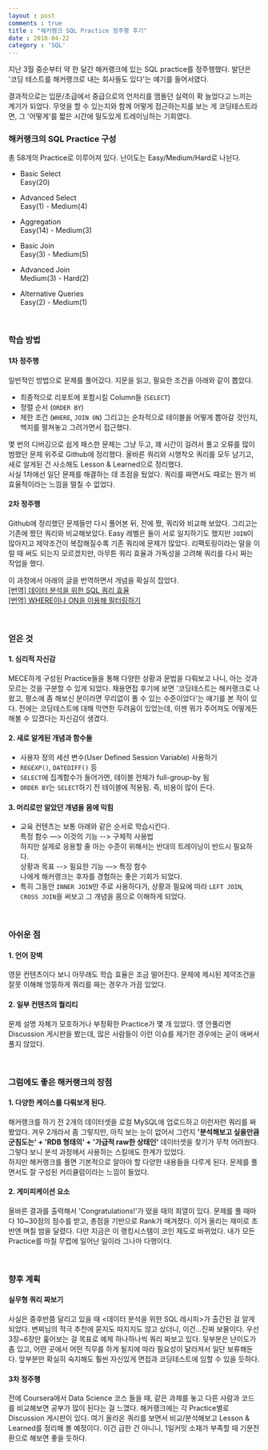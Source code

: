 ```yaml
---
layout : post
comments : true
title : "해커랭크 SQL Practice 정주행 후기"
date : 2018-04-22
category : 'SQL'
---
```


지난 3월 중순부터 약 한 달간 해커랭크에 있는 SQL practice를 정주행했다. 발단은 '코딩 테스트를 해커랭크로 내는 회사들도 있다'는 얘기를 들어서였다.

결과적으로는 입문/초급에서 중급으로의 언저리를 맴돌던 실력이 확 늘었다고 느끼는 계기가 되었다. 무엇을 할 수 있는지와 함께 어떻게 접근하는지를 보는 게 코딩테스트라면, 그 '어떻게'를 짧은 시간에 밀도있게 트레이닝하는 기회였다.  


### 해커랭크의 SQL Practice 구성

총 58개의 Practice로 이루어져 있다. 난이도는 Easy/Medium/Hard로 나뉜다.

- Basic Select  
Easy(20)

- Advanced Select    
Easy(1) - Medium(4)

- Aggregation    
Easy(14) - Medium(3)

- Basic Join  
Easy(3) - Medium(5)

- Advanced Join  
Medium(3) - Hard(2)

- Alternative Queries  
Easy(2) - Medium(1)

<br>

### 학습 방법

#### 1차 정주행
일반적인 방법으로 문제를 풀어갔다.
지문을 읽고, 필요한 조건을 아래와 같이 뽑았다.
- 최종적으로 리포트에 포함시킬 Column들 (`SELECT`)
- 정렬 순서 (`ORDER BY`)
- 제한 조건 (`WHERE`, `JOIN ON`)
그리고는 순차적으로 테이블을 어떻게 뽑아갈 것인지, 백지를 펼쳐놓고 그려가면서 접근했다.

몇 번의 디버깅으로 쉽게 패스한 문제는 그냥 두고, 꽤 시간이 걸려서 풀고 오류를 많이 범했던 문제 위주로 Github에 정리했다. 올바른 쿼리와 시행착오 쿼리를 모두 남기고, 새로 알게된 건 사소해도 Lesson & Learned으로 정리했다.  
사실 1차에선 일단 문제를 해결하는 데 초점을 뒀었다. 쿼리를 짜면서도 때로는 뭔가 비효율적이라는 느낌을 떨칠 수 없었다.


#### 2차 정주행
Github에 정리했던 문제들만 다시 풀어본 뒤, 전에 짰, 쿼리와 비교해 보았다. 그리고는 기존에 짰던 쿼리와 비교해보았다. Easy 레벨은 둘이 서로 일치하기도 했지만 `JOIN`이 많아지고 제약조건이 복잡해질수록 기존 쿼리에 문제가 많았다. 리팩토링이라는 말을 이럴 때 써도 되는지 모르겠지만, 아무튼 쿼리 효율과 가독성을 고려해 쿼리를 다시 짜는 작업을 했다.   

이 과정에서 아래의 글을 번역하면서 개념을 확실히 잡았다.  
<a href='https://jessymin.github.io/blog/query-efficiency-for-data-analysis/'> [번역] 데이터 분석을 위한 SQL 쿼리 효율</a>  
<a href='https://jessymin.github.io/blog/join-using-where-or-on/'>[번역] WHERE이나 ON을 이용해 필터링하기</a>

<br>

### 얻은 것

#### 1. 심리적 자신감
MECE하게 구성된 Practice들을 통해 다양한 상황과 문법을 다뤄보고 나니, 아는 것과 모르는 것을 구분할 수 있게 되었다.
채용면접 후기에 보면 '코딩테스트는 해커랭크로 나왔고, 평소에 좀 해보신 분이라면 무리없이 풀 수 있는 수준이었다'는 얘기를 본 적이 있다. 전에는 코딩테스트에 대해 막연한 두려움이 있었는데, 이젠 뭐가 주어져도 어떻게든 해볼 수 있겠다는 자신감이 생겼다.


#### 2. 새로 알게된 개념과 함수들
- 사용자 정의 세션 변수(User Defined Session Variable) 사용하기
- `REGEXP()`, `DATEDIFF()` 등
- `SELECT`에 집계함수가 들어가면, 테이블 전체가 full-group-by 됨
- `ORDER BY`는 `SELECT`하기 전 테이블에 적용됨. 즉, 비용이 많이 든다.

#### 3. 머리로만 알았던 개념을 몸에 익힘
- 교육 컨텐츠는 보통 아래와 같은 순서로 학습시킨다.  
특정 함수 —> 이것의 기능 --> 구체적 사용법  
하지만 실제로 응용할 줄 아는 수준이 위해서는 반대의 트레이닝이 반드시 필요하다.  
상황과 목표 --> 필요한 기능 —> 특정 함수  
나에게 해커랭크는 후자를 경험하는 좋은 기회가 되었다.
- 특히 그동안 `INNER JOIN`만 주로 사용하다가, 상황과 필요에 따라 `LEFT JOIN`, `CROSS JOIN`을 써보고 그 개념을 몸으로 이해하게 되었다.

<br>


### 아쉬운 점
#### 1. 언어 장벽
영문 컨텐츠이다 보니 아무래도 학습 효율은 조금 떨어진다. 문제에 제시된 제약조건을 잘못 이해해 엉뚱하게 쿼리를 짜는 경우가 가끔 있었다.

#### 2. 일부 컨텐츠의 퀄리티
문제 설명 자체가 모호하거나 부정확한 Practice가 몇 개 있었다. 영 안풀리면 Discussion 게시판을 봤는데, 많은 사람들이 이런 이슈를 제기한 경우에는 굳이 애써서 풀지 않았다.

<br>

### 그럼에도 좋은 해커랭크의 장점

#### 1. 다양한 케이스를 다뤄보게 된다.
해커랭크를 하기 전 2개의 데이터셋을 로컬 MySQL에 업로드하고 이런저런 쿼리를 짜봤었다. 겨우 2개라서 좀 그렇지만, 아직 보는 눈이 없어서 그런지 __'분석해보고 싶을만큼 군침도는' + 'RDB 형태의' + '가급적 raw한 상태인'__ 데이터셋을 찾기가 무척 어려웠다. 그렇다 보니 분석 과정에서 사용하는 스킬에도 한계가 있었다.  
하지만 해커랭크를 풀면 기본적으로 알아야 할 다양한 내용들을 다루게 된다. 문제를 풀면서도 잘 구성된 커리큘럼이라는 느낌이 들었다.


#### 2. 게미피케이션 요소
올바른 결과를 출력해서 'Congratulations!'가 떴을 때의 희열이 있다.
문제를 풀 때마다 10~30점의 점수를 받고, 총점을 기반으로 Rank가 매겨졌다. 이거 올리는 재미로 초반엔 며칠 밤을 달렸다. 다만 지금은 이 랭킹시스템이 코인 제도로 바뀌었다. 내가 모든 Practice를 마칠 무렵에 일어난 일이라 그나마 다행이다.

<br>

### 향후 계획

#### 실무형 쿼리 짜보기
사실은 중후반쯤 달리고 있을 때 \<데이터 분석을 위한 SQL 레시피\>가 출간된 걸 알게 되었다. 변찌님의 적극 추천에 묻지도 따지지도 않고 샀더니, 이건...진짜 보물이다.
우선 3장~6장만 훑어보는 걸 목표로 예제 하나하나씩 쿼리 짜보고 있다. 뒷부분은 난이도가 좀 있고, 어떤 곳에서 어떤 직무를 하게 될지에 따라 필요성이 달라져서 일단 보류해둔다. 앞부분만 확실히 숙지해도 훨씬 자신있게 면접과 코딩테스트에 임할 수 있을 듯하다.

#### 3차 정주행
전에 Coursera에서 Data Science 코스 들을 때, 같은 과제를 놓고 다른 사람과 코드를 비교해보면 공부가 많이 된다는 걸 느꼈다.
해커랭크에는 각 Practice별로 Discussion 게시판이 있다. 여기 올라온 쿼리를 보면서 비교/분석해보고 Lesson & Learned를 정리해 볼 예정이다. 이건 급한 건 아니니, 1일커밋 소재가 부족할 때 기분전환으로 해보면 좋을 듯하다.  
